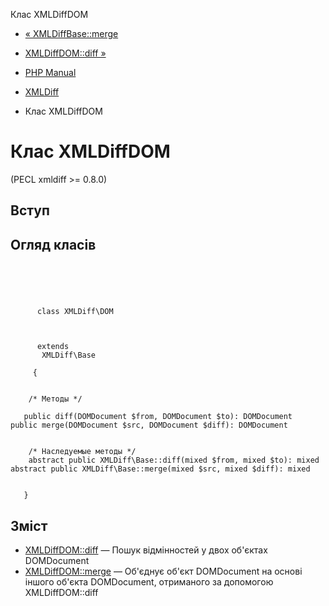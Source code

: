Клас XMLDiffDOM

-   [« XMLDiffBase::merge](xmldiff-base.merge.html)
    
-   [XMLDiffDOM::diff »](xmldiff-dom.diff.html)
    
-   [PHP Manual](index.html)
    
-   [XMLDiff](book.xmldiff.html)
    
-   Клас XMLDiffDOM
    

# Клас XMLDiffDOM

(PECL xmldiff >= 0.8.0)

## Вступ

## Огляд класів

```classsynopsis


    
    
     
      class XMLDiff\DOM
     

     
      extends
       XMLDiff\Base
     
     {
    

    /* Методы */
    
   public diff(DOMDocument $from, DOMDocument $to): DOMDocument
public merge(DOMDocument $src, DOMDocument $diff): DOMDocument


    /* Наследуемые методы */
    abstract public XMLDiff\Base::diff(mixed $from, mixed $to): mixed
abstract public XMLDiff\Base::merge(mixed $src, mixed $diff): mixed


   }
```

## Зміст

-   [XMLDiffDOM::diff](xmldiff-dom.diff.html) — Пошук відмінностей у двох об'єктах DOMDocument
-   [XMLDiffDOM::merge](xmldiff-dom.merge.html) — Об'єднує об'єкт DOMDocument на основі іншого об'єкта DOMDocument, отриманого за допомогою XMLDiffDOM::diff